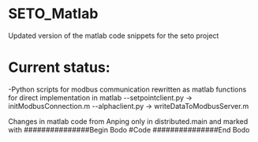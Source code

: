 # SETO_Matlab
Updated version of the matlab code snippets for the seto project

# Current status:
-Python scripts for modbus communication rewritten as matlab functions for direct implementation in matlab
--setpointclient.py -> initModbusConnection.m
--alphaclient.py -> writeDataToModbusServer.m

Changes in matlab code from Anping only in distributed.main and marked with
###############Begin Bodo
#Code
###############End Bodo

